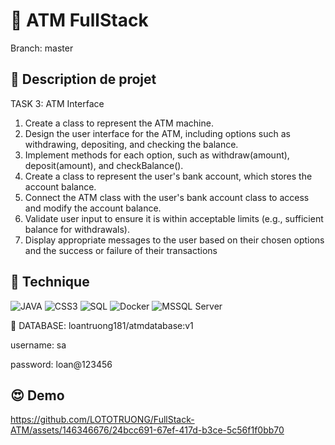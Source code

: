 # :file_folder: ATM FullStack
Branch: master

## :orange_book: Description de projet

TASK 3: ATM Interface

1. Create a class to represent the ATM machine.
2. Design the user interface for the ATM, including options such as withdrawing, depositing, and checking the balance.
4. Implement methods for each option, such as withdraw(amount), deposit(amount), and checkBalance().
5. Create a class to represent the user's bank account, which stores the account balance.
6. Connect the ATM class with the user's bank account class to access and modify the account balance.
7. Validate user input to ensure it is within acceptable limits (e.g., sufficient balance for withdrawals).
8. Display appropriate messages to the user based on their chosen options and the success or failure of their transactions


## :wrench: Technique
![JAVA](https://custom-icon-badges.demolab.com/badge/Java-007396.svg?logo=java-loan&logoColor=white&labelColor=red&color=ffffff)
![CSS3](https://img.shields.io/badge/CSS-CSS?logo=css3&logoColor=white&labelColor=%231572B6&color=ffffff) 
![SQL](https://img.shields.io/badge/SQL-SQL?logo=sqlite&logoColor=white&labelColor=%23003B57&color=ffffff)
![Docker](https://img.shields.io/badge/Docker-Docker?logo=docker&logoColor=white&labelColor=%232496ED&color=ffffff)
![MSSQL Server](https://img.shields.io/badge/MSSQLServer-MSSQLServer?logo=microsoftsqlserver&logoColor=white&labelColor=%23CC2927&color=ffffff)

:floppy_disk: DATABASE: loantruong181/atmdatabase:v1

username: sa

password: loan@123456

## :heart_eyes: Demo



https://github.com/LOTOTRUONG/FullStack-ATM/assets/146346676/24bcc691-67ef-417d-b3ce-5c56f1f0bb70


